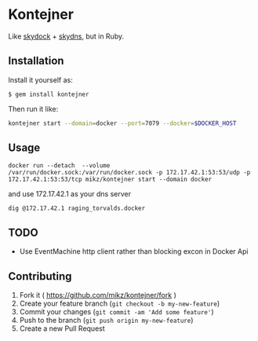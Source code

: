 # Kontejner

Like [skydock](https://github.com/crosbymichael/skydock) + [skydns](https://github.com/skynetservices/skydns1), but in Ruby.

## Installation

Install it yourself as:

    $ gem install kontejner

Then run it like:
```bash
kontejner start --domain=docker --port=7079 --docker=$DOCKER_HOST
```

## Usage

```shell
docker run --detach  --volume /var/run/docker.sock:/var/run/docker.sock -p 172.17.42.1:53:53/udp -p 172.17.42.1:53:53/tcp mikz/kontejner start --domain docker
```
and use 172.17.42.1 as your dns server

```shell
dig @172.17.42.1 raging_torvalds.docker
```

## TODO

* Use EventMachine http client rather than blocking excon in Docker Api

## Contributing

1. Fork it ( https://github.com/mikz/kontejner/fork )
2. Create your feature branch (`git checkout -b my-new-feature`)
3. Commit your changes (`git commit -am 'Add some feature'`)
4. Push to the branch (`git push origin my-new-feature`)
5. Create a new Pull Request
